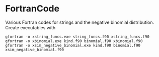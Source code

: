 # FortranCode
Various Fortran codes for strings and the negative binomial distribution. Create executables with

```
gfortran -o xstring_funcs.exe string_funcs.f90 xstring_funcs.f90
gfortran -o xbinomial.exe kind.f90 binomial.f90 xbinomial.f90
gfortran -o xsim_negative_binomial.exe kind.f90 binomial.f90 xsim_negative_binomial.f90
```


